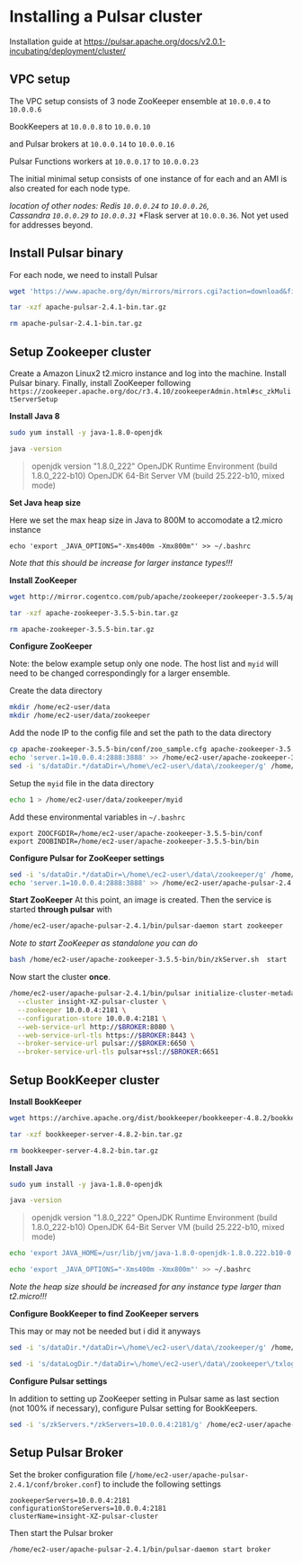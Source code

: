 Installing a Pulsar cluster
=======

Installation guide at https://pulsar.apache.org/docs/v2.0.1-incubating/deployment/cluster/

VPC setup
----
The VPC setup consists of 3 node ZooKeeper ensemble at `10.0.0.4` to `10.0.0.6`

BookKeepers at `10.0.0.8` to `10.0.0.10`

and Pulsar brokers at `10.0.0.14` to `10.0.0.16` 

Pulsar Functions workers at `10.0.0.17` to `10.0.0.23`

The initial minimal setup consists of one instance of for each and an AMI is also created for each node type.

*location of other nodes: Redis `10.0.0.24` to `10.0.0.26`,*  
*Cassandra `10.0.0.29` to `10.0.0.31`*
*Flask server at `10.0.0.36`.  Not yet used for addresses beyond.


Install Pulsar binary
----

For each node, we need to install Pulsar

```bash
wget 'https://www.apache.org/dyn/mirrors/mirrors.cgi?action=download&filename=pulsar/pulsar-2.4.1/apache-pulsar-2.4.1-bin.tar.gz' -O apache-pulsar-2.4.1-bin.tar.gz

tar -xzf apache-pulsar-2.4.1-bin.tar.gz

rm apache-pulsar-2.4.1-bin.tar.gz

```


Setup Zookeeper cluster
----

Create a Amazon Linux2 t2.micro instance and log into the machine.  Install Pulsar binary.  Finally, install ZooKeeper following `https://zookeeper.apache.org/doc/r3.4.10/zookeeperAdmin.html#sc_zkMulitServerSetup`


**Install Java 8**

```bash
sudo yum install -y java-1.8.0-openjdk

java -version
```
> openjdk version "1.8.0_222"
OpenJDK Runtime Environment (build 1.8.0_222-b10)
OpenJDK 64-Bit Server VM (build 25.222-b10, mixed mode)


**Set Java heap size**

Here we set the max heap size in Java to 800M to accomodate a t2.micro instance
```
echo 'export _JAVA_OPTIONS="-Xms400m -Xmx800m"' >> ~/.bashrc
```
*Note that this should be increase for larger instance types!!!*

**Install ZooKeeper**

```bash
wget http://mirror.cogentco.com/pub/apache/zookeeper/zookeeper-3.5.5/apache-zookeeper-3.5.5-bin.tar.gz

tar -xzf apache-zookeeper-3.5.5-bin.tar.gz

rm apache-zookeeper-3.5.5-bin.tar.gz
```

**Configure ZooKeeper**


Note: the below example setup only one node.  The host list and `myid` will need to be changed correspondingly for a larger ensemble. 

Create the data directory
```bash
mkdir /home/ec2-user/data
mkdir /home/ec2-user/data/zookeeper
```

Add the node IP to the config file and set the path to the data directory

```bash
cp apache-zookeeper-3.5.5-bin/conf/zoo_sample.cfg apache-zookeeper-3.5.5-bin/conf/zoo.cfg
echo 'server.1=10.0.0.4:2888:3888' >> /home/ec2-user/apache-zookeeper-3.5.5-bin/conf/zoo.cfg
sed -i 's/dataDir.*/dataDir=\/home\/ec2-user\/data\/zookeeper/g' /home/ec2-user/apache-zookeeper-3.5.5-bin/conf/zoo.cfg
```

Setup the `myid` file in the data directory
```bash
echo 1 > /home/ec2-user/data/zookeeper/myid
```

Add these environmental variables in `~/.bashrc`

```
export ZOOCFGDIR=/home/ec2-user/apache-zookeeper-3.5.5-bin/conf
export ZOOBINDIR=/home/ec2-user/apache-zookeeper-3.5.5-bin/bin
```
**Configure Pulsar for ZooKeeper settings**

```bash
sed -i 's/dataDir.*/dataDir=\/home\/ec2-user\/data\/zookeeper/g' /home/ec2-user/apache-pulsar-2.4.1/conf/zookeeper.conf
echo 'server.1=10.0.0.4:2888:3888' >> /home/ec2-user/apache-pulsar-2.4.1/conf/zookeeper.conf
```

**Start ZooKeeper**
At this point, an image is created. Then the service is started **through pulsar** with 

```bash
/home/ec2-user/apache-pulsar-2.4.1/bin/pulsar-daemon start zookeeper

```

*Note to start ZooKeeper as standalone you can do*
```bash
bash /home/ec2-user/apache-zookeeper-3.5.5-bin/bin/zkServer.sh  start
```

Now start the cluster **once**.

```bash
/home/ec2-user/apache-pulsar-2.4.1/bin/pulsar initialize-cluster-metadata \
  --cluster insight-XZ-pulsar-cluster \
  --zookeeper 10.0.0.4:2181 \
  --configuration-store 10.0.0.4:2181 \
  --web-service-url http://$BROKER:8080 \
  --web-service-url-tls https://$BROKER:8443 \
  --broker-service-url pulsar://$BROKER:6650 \
  --broker-service-url-tls pulsar+ssl://$BROKER:6651
```



Setup BookKeeper cluster
----

**Install BookKeeper**
```bash
wget https://archive.apache.org/dist/bookkeeper/bookkeeper-4.8.2/bookkeeper-server-4.8.2-bin.tar.gz

tar -xzf bookkeeper-server-4.8.2-bin.tar.gz

rm bookkeeper-server-4.8.2-bin.tar.gz
```

**Install Java**
```bash
sudo yum install -y java-1.8.0-openjdk

java -version
```

>openjdk version "1.8.0_222"
OpenJDK Runtime Environment (build 1.8.0_222-b10)
OpenJDK 64-Bit Server VM (build 25.222-b10, mixed mode)

```bash
echo 'export JAVA_HOME=/usr/lib/jvm/java-1.8.0-openjdk-1.8.0.222.b10-0.amzn2.0.1.x86_64/jre' >> ~/.bashrc

echo 'export _JAVA_OPTIONS="-Xms400m -Xmx800m"' >> ~/.bashrc
```
*Note the heap size should be increased for any instance type larger than t2.micro!!!*

**Configure BookKeeper to find ZooKeeper servers**

This may or may not be needed but i did it anyways
```bash
sed -i 's/dataDir.*/dataDir=\/home\/ec2-user\/data\/zookeeper/g' /home/ec2-user/bookkeeper-server-4.8.2/conf/zookeeper.conf

sed -i 's/dataLogDir.*/dataDir=\/home\/ec2-user\/data\/zookeeper\/txlog/g' /home/ec2-user/bookkeeper-server-4.8.2/conf/zookeeper.conf
```

**Configure Pulsar settings**

In addition to setting up ZooKeeper setting in Pulsar same as last section (not 100% if necessary), configure Pulsar setting for BookKeepers.
```bash
sed -i 's/zkServers.*/zkServers=10.0.0.4:2181/g' /home/ec2-user/apache-pulsar-2.4.1/conf/bookkeeper.conf
```

Setup Pulsar Broker
----


Set the broker configuration file (`/home/ec2-user/apache-pulsar-2.4.1/conf/broker.conf`) to include the following settings

```
zookeeperServers=10.0.0.4:2181
configurationStoreServers=10.0.0.4:2181
clusterName=insight-XZ-pulsar-cluster
```

Then start the Pulsar broker

```bash
/home/ec2-user/apache-pulsar-2.4.1/bin/pulsar-daemon start broker
```

